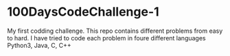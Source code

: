 # 100DaysCodeChallenge-1
My first codding challenge. This repo contains different problems from easy to hard. I have tried to code each problem in foure different languages Python3, Java, C, C++
